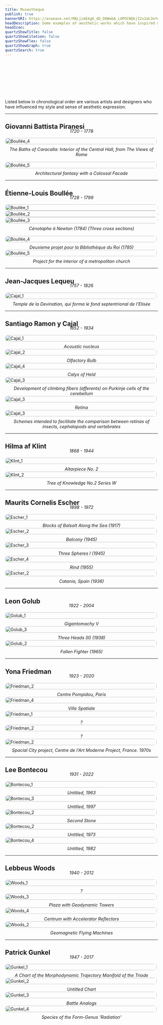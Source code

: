 ```yaml
---
title: Museotheque
publish: true
bannerURI: https://arweave.net/MALjimE4g6_dO_DOWwbA_LOPOCNQkjI2v2aL3oYuG3w
headDescription: Some examples of aesthetic works which have inspired me.
headIcon:
quartzShowTitle: false
quartzShowCitation: false
quartzShowFlex: false
quartzShowGraph: true
quartzSearch: true
---
```


<style>

.banner{
    display: none;
}

.center{
    h2 {
      text-align: center !important;
      justify-content: center !important;
      transform: translateX(1.25rem);
      font-weight: 200;
      font-size: 1.25rem;
      padding-bottom: 1rem;
      font-family: 'GeistMono';
    }
  }

.text-box {
  display: flex;
  flex-direction: column;
  gap: 0.5rem;
  padding: 0rem;
  border: 0px solid var(--dark);
  background-color: var(--light);
  > .gallery-img {
    width: calc(100% - 2px);
  }
}

.text-box p {
  margin: 0;
  text-align: center;
  font-size: 0.9rem;
  color: var(--dark);
  font-style: italic;
}

.gallery-img {
  width: 100%;
  height: auto;  // Changed from 100% to auto
  margin: 0;
  border: 1px solid var(--dark);
  border-radius: 10px;
  object-fit: cover;
}

h1 {
  > a {
    display: none;
  }
  > p {
    color: var(--darkgray);
    padding-left: 0.5vw;
    padding-right: 0.5vw;
  }
}

.odd-p {
  animation: fade-up-5 3s ease-in-out;
}

.even-p {
  animation: fade-down-5 3s ease-in-out;
}

@keyframes fade-up-5 {
  0%{ opacity: 0%; transform:translateY(5px)}
  85%{ opacity: 85%; transform:translateY(0px)}
  100%{ opacity: 100%} 
}
@keyframes fade-down-5 {
  0%{ opacity: 0%; transform:translateY(-5px)}
  85%{ opacity: 85%; transform:translateY(0px)}
  100%{ opacity: 100%} 
}

</style>

<h1 style="display: flex; justify-content: center; align-items: center; font-size: 1.5rem; margin-top: 1rem; font-family: 'GeistMono'; font-weight: 100; font-size: clamp(1.25rem, calc(1.25rem + 4vw), 2rem);"><p class="odd-p">M</p><p class="even-p">U</p><p class="odd-p">S</p><p class="even-p">E</p><p class="odd-p">O</p><p class="even-p">T</p><p class="odd-p">H</p><p class="even-p">E</p><p class="odd-p">Q</p><p class="even-p">U</p><p class="odd-p">E</p></h1>

Listed below in chronological order are various artists and designers who have influenced my style and sense of aesthetic expression.

---

## Giovanni Battista Piranesi

<p style="text-align: center; font-size: 0.9rem; color: var(--dark); font-style: italic; margin-top: -1.5rem;">1720 - 1778</p>

<div class="gallery1" style="margin-bottom: 1rem;">
    <div class="text-box">
    <img
     src="https://arweave.net/MALjimE4g6_dO_DOWwbA_LOPOCNQkjI2v2aL3oYuG3w"
    class="gallery-img"
    alt="Boullée_4"
    />
    <p>The Baths of Caracalla: Interior of the Central Hall, from The Views of Rome</p>
    </div>
</div>

<div class="gallery2">
    <div class="text-box">
    <img
     src="https://arweave.net/vBh_-rAAkUmfGUU-SvlHJ-LY0ay7pgPStNK1cH6hQ5w"
    class="gallery-img"
    alt="Boullée_5"
    />
    <p>Architectural fantasy with a Colossal Facade</p>
    </div>
</div>

---

## Étienne-Louis Boullée

<p style="text-align: center; font-size: 0.9rem; color: var(--dark); font-style: italic; margin-top: -1.5rem;">1728 - 1799</p>

<div class="gallery1" style="margin-bottom: 1rem;">
    <div class="text-box">
    <div class="gallery3">
    <img
     src="https://arweave.net/pK2TLr4rQ1RS9n_VtTEbwKqpMtU6T0NVtYBaYSDx-cA"
    class="gallery-img"
    alt="Boullée_1"
    />
    <img
     src="https://arweave.net/RmLuXuYyBPjLm9TR4JBIOElUWg64KKwkx7hOWFMUfEk"
    class="gallery-img"
    alt="Boullée_2"
    />
    <img
     src="https://arweave.net/RI2dB4CvpDq5ovtCXvXEEmZoFjeo1Xm3RBFMG4RQE0U"
    class="gallery-img"
    alt="Boullée_3"
    />
    </div>
    <p>Cénotaphe à Newton (1784) (Three cross sections)</p>
    </div>
</div>

<div class="gallery2">
    <div class="text-box">
    <img
     src="https://arweave.net/_ypE5xrwYzXHIPU1oKU27cN6wmjdeN5ALHAaS9iiync"
    class="gallery-img"
    alt="Boullée_4"
    />
    <p>Deuxieme projet pour la Bibliothèque du Roi (1785)</p>
    </div>
    <div class="text-box">
    <img
     src="https://arweave.net/D4XAFP1LBKEipGrQ5AAwhM53sZFODcnQjdnjdavhHww"
    class="gallery-img"
    alt="Boullée_5"
    />
    <p>Project for the interior of a metropolitan church</p>
    </div>
</div>

---

## Jean-Jacques Lequeu

<p style="text-align: center; font-size: 0.9rem; color: var(--dark); font-style: italic; margin-top: -1.5rem;">1757 - 1826</p>

<div class="gallery1">
    <div class="text-box" style="overflow: visible;">
    <img
     src="https://arweave.net/wnrFvhDJgegQvb8MaEm42AdbZkihNbZzucxudN0qQpk"
    class="gallery-img"
    alt="Cajal_1"
    />
    <p>Temple de la Devination, qui forma le fond septentrional de l'Elisée</p>
</div>

---

## Santiago Ramon y Cajal

<p style="text-align: center; font-size: 0.9rem; color: var(--dark); font-style: italic; margin-top: -1.5rem;">1852 - 1934</p>

<div class="gallery3">
    <div class="text-box">
    <img
     src="https://history.nih.gov/download/attachments/1016727/3671.jpg?version=1&modificationDate=1677779810270&api=v2"
    class="gallery-img"
    alt="Cajal_1"
    />
    <p>Acoustic nucleus</p>
     </div>
     <div class="text-box">
    <img
    src="https://history.nih.gov/download/attachments/1016727/3706.jpg?version=1&modificationDate=1552363288348&api=v2"
    class="gallery-img"
    alt="Cajal_2"
    />
    <p>Olfactory Bulb</p>
     </div>
     <div class="text-box">
    <img
    src="https://history.nih.gov/download/attachments/1016727/3676%20Hi%20Res.jpg?version=1&modificationDate=1552363300467&api=v2"
    class="gallery-img"
    alt="Cajal_4"
    />
    <p>Calyx of Held</p>
    </div>
</div>

<div class="gallery2">
    <div class="text-box">
    <img
    src="https://history.nih.gov/download/attachments/1016727/3034.jpg?version=1&modificationDate=1680641413973&api=v2"
    class="gallery-img"
    alt="Cajal_3"
    />
    <p>Development of climbing fibers (afferents) on Purkinje cells of the cerebellum</p>
    </div>
    <div class="text-box">
    <img
    src="https://history.nih.gov/download/attachments/1016727/3754.jpg?version=1&modificationDate=1677780461125&api=v2"
    class="gallery-img"
    alt="Cajal_3"
    />
    <p>Retina</p>
    </div>
</div>

<div class="gallery1">
         <div class="text-box">
    <img
    src="https://history.nih.gov/download/attachments/1016727/11315.jpg?version=1&modificationDate=1680642410922&api=v2"
    class="gallery-img"
    alt="Cajal_3"
    />
    <p>Schemes intended to facilitate the comparison between retinas of insects, cephalopods and vertebrates</p>
    </div>
</div>

---

## Hilma af Klint

<p style="text-align: center; font-size: 0.9rem; color: var(--dark); font-style: italic; margin-top: -1.5rem;">1868 - 1944</p>

<div class="gallery2">
    <div class="text-box">
    <img
     src="https://uploads0.wikiart.org/00506/images/hilma-af-klint/hilma-af-klint-altarpiece-no-2-13916.jpg!Large.jpg"
    class="gallery-img"
    alt="Klint_1"
    />
    <p>Altarpiece No. 2</p>
    </div>
    <div class="text-box">
    <img
     src="https://uploads3.wikiart.org/images/hilma-af-klint/untitled.jpg!Large.jpg"
    class="gallery-img"
    alt="Klint_2"
    />
    <p>Tree of Knowledge No.2 Series W</p>
    </div>
</div>

---

## Maurits Cornelis Escher

<p style="text-align: center; font-size: 0.9rem; color: var(--dark); font-style: italic; margin-top: -1.5rem;">1898 - 1972</p>

<div class="gallery2">
    <div class="text-box">
    <img
     src="https://uploads0.wikiart.org/images/m-c-escher/not_detected_204646.jpg"
    class="gallery-img"
    alt="Escher_1"
    />
    <p>Blocks of Balsalt Along the Sea (1917)</p>
    </div>
    <div class="text-box">
    <img
     src="https://arweave.net/pVYZtd2Dkp7BdQLFWb1B7AwEq4QAr7jyWX9z3K63wMs"
    class="gallery-img"
    alt="Escher_2"
    />
    <p>Balcony (1945)</p>
    </div>
    <div class="text-box">
    <img
     src="https://uploads6.wikiart.org/images/m-c-escher/three-spheres-i-scheme(1).jpg"
    class="gallery-img"
    alt="Escher_3"
    />
    <p>Three Spheres I (1945)</p>
    </div>
    <div class="text-box">
    <img
     src="https://uploads3.wikiart.org/images/m-c-escher/rind.jpg"
    class="gallery-img"
    alt="Escher_4"
    />
    <p>Rind (1955)</p>
    </div>
</div>

<div class="gallery1">
    <div class="text-box">
    <img
     src="https://arweave.net/kOVLyPyuqefU6rKwTZVh6CBW5UcYJMXAu1SpITaJF2M"
    class="gallery-img"
    alt="Escher_2"
    />
    <p>Catania, Spain (1936)</p>
    </div>
</div>

---

## Leon Golub

<p style="text-align: center; font-size: 0.9rem; color: var(--dark); font-style: italic; margin-top: -1.5rem;">1922 - 2004</p>

<div class="gallery1">
    <div class="text-box">
    <img
     src="https://arweave.net/YvTx6c5YaEQFZOVxPi5eiBr8tlrdZmN0CIBadf7QdAQ"
    class="gallery-img"
    alt="Golub_1"
    />
    <p>Gigantomachy V</p>
    </div>
</div>

<div class="gallery2">
    <div class="text-box">
    <img
     src="https://arweave.net/Fs5YxVTSy2c0110RW-VF6owiG42G4nJ4fejFQo9R4s0"
    class="gallery-img"
    alt="Golub_3"
    />
    <p>Three Heads (II) (1938)</p>
    </div>
    <div class="text-box">
    <img
     src="https://i.pinimg.com/originals/ba/16/cf/ba16cf132a39abab450b1bce1553cffd.jpg"
    class="gallery-img"
    alt="Golub_2"
    />
    <p>Fallen Fighter (1965)</p>
    </div>
</div>

---

## Yona Friedman

<p style="text-align: center; font-size: 0.9rem; color: var(--dark); font-style: italic; margin-top: -1.5rem;">1923 - 2020</p>

<div class="gallery2">
    <div class="text-box">
    <img
     src="https://arweave.net/S0VlKvYLL19oWpWrz_aRIsMz-2pZFm1dJebUPf88Fto"
    class="gallery-img"
    alt="Friedman_2"
    />
    <p>Centre Pompidou, Paris</p>
    </div>
    <div class="text-box">
    <img
     src="https://arweave.net/Z0vWFtpuUmMjsgJ_YPb1q0beuLFSi5lKyyapV92vBmg"
    class="gallery-img"
    alt="Friedman_4"
    />
    <p>Ville Spatiale</p>
    </div>
    <div class="text-box">
    <img
     src="https://arweave.net/HHGpbsCKouFGY9tVvS9EZXeWfrtNbHKq55PeInRQVV8"
    class="gallery-img"
    alt="Friedman_1"
    />
    <p>?</p>
    </div>
    <div class="text-box">
    <img
     src="https://arweave.net/ivizhXip5X2_aQg3F09ad1n9Y1-U2HhTVWqoAwtnJXQ"
    class="gallery-img"
    alt="Friedman_2"
    />
    <p>?</p>
    </div>
</div>

<div class="gallery1">
    <div class="text-box">
    <img
     src="https://www.moma.org/media/W1siZiIsIjQ4NDY5OSJdLFsicCIsImNvbnZlcnQiLCItcXVhbGl0eSA5MCAtcmVzaXplIDIwMDB4MjAwMFx1MDAzZSJdXQ.jpg?sha=ead376a2574269f4"
    class="gallery-img"
    alt="Friedman_2"
    />
    <p>Spacial City project, Centre de l'Art Moderne Project, France. 1970s</p>
    </div>
</div>

---

## Lee Bontecou

<p style="text-align: center; font-size: 0.9rem; color: var(--dark); font-style: italic; margin-top: -1.5rem;">1931 - 2022</p>

<div class="gallery2">
    <div class="text-box">
    <img
     src="https://arweave.net/aDVSuRwR95QOziCn25ZHFZNU5Zm8AwkbgzMYQ95SVfU"
    class="gallery-img"
    alt="Bontecou_1"
    />
    <p>Untitled, 1963</p>
    </div>
    <div class="text-box">
    <img
     src="https://arweave.net/xaUB1knqusFiDVwzg1N2PwwhmrhB61bwEcu9PHdwhS8"
    class="gallery-img"
    alt="Bontecou_3"
    />
    <p>Untitled, 1997</p>
    </div>
    <div class="text-box">
    <img
     src="https://arweave.net/43mEcrMvvCqiMFpJ4Q8E7eMgEmxjP6w3IsDH3AYA7M0"
    class="gallery-img"
    alt="Bontecou_2"
    />
    <p>Second Stone</p>
    </div>
    <div class="text-box">
    <img
     src="https://josephklevenefineartltd.com/artists/lee-bontecou/lee-bontecou.jpg"
    class="gallery-img"
    alt="Bontecou_2"
    />
    <p>Untitled, 1973</p>
    </div>
</div>

<div class="gallery1">
    <div class="text-box">
    <img
     src="https://artmuseum.princeton.edu/files/non-collections/56_bontecou_untitled_1982_web.gif"
    class="gallery-img"
    alt="Bontecou_4"
    />
    <p>Untitled, 1982</p>
    </div>
</div>

---

## Lebbeus Woods

<p style="text-align: center; font-size: 0.9rem; color: var(--dark); font-style: italic; margin-top: -1.5rem;">1940 - 2012</p>

<div class="gallery1">
    <div class="text-box">
    <img
     src="https://arweave.net/FLp8JdHBM9N8su0BxdY_v2Yqw5h5oupwM7nT03_HTuw"
    class="gallery-img"
    alt="Woods_1"
    />
    <p>?</p>
    </div>
</div>

<div class="gallery2">
    <div class="text-box">
    <img
     src="https://arweave.net/4Xo2ygMQ2Vne6CGngqBHGk-iS0YGOCsC6CHHzLwVLZs"
    class="gallery-img"
    alt="Woods_3"
    />
    <p>Plaza with Geodynamic Towers</p>
    </div>
    <div class="text-box">
    <img
     src="https://arweave.net/j2AEMjA3LhMzG3PzTmM6FObT8SJbxsxpqpPoesUOs6k"
    class="gallery-img"
    alt="Woods_4"
    />
    <p>Centrum with Accelerator Reflectors</p>
    </div>
</div>

<div class="gallery1">
    <div class="text-box">
    <img
     src="https://arweave.net/-iXNEDmGy66PxCdqXHxSoI4Vhf4c1rhprWCdI0W4wpw"
    class="gallery-img"
    alt="Woods_2"
    />
    <p>Geomagnetic Flying Machines</p>
    </div>
</div>

---

## Patrick Gunkel

<p style="text-align: center; font-size: 0.9rem; color: var(--dark); font-style: italic; margin-top: -1.5rem;">1947 - 2017</p>

<div class="gallery2">
    <div class="text-box">
    <img
     src="https://ideonomy.mit.edu/scanned-charts/pic040.jpg"
    class="gallery-img"
    alt="Gunkel_1"
    />
    <p>A Chart of the Morphodynamic Trajectory Manifold of the Triode</p>
    </div>
    <div class="text-box">
    <img
     src="https://ideonomy.mit.edu/scanned-charts/pic028.jpg"
    class="gallery-img"
    alt="Gunkel_2"
    />
    <p>Untitled Chart</p>
    </div>
    <div class="text-box">
    <img
     src="https://ideonomy.mit.edu/scanned-charts/pic017.jpg"
    class="gallery-img"
    alt="Gunkel_3"
    />
    <p>Battle Analogs</p>
    </div>
    <div class="text-box">
    <img
     src="https://ideonomy.mit.edu/scanned-charts/pic003.jpg"
    class="gallery-img"
    alt="Gunkel_4"
    />
    <p>Species of the Form-Genus 'Radiation'</p>
    </div>
</div>
